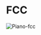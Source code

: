 # FCC
![Piano-fcc](https://user-images.githubusercontent.com/113365850/230135728-ec9a2575-e431-4e36-86ef-d92c8575f631.PNG)
